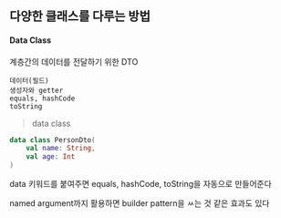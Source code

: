 ## 다양한 클래스를 다루는 방법

#### Data Class

계층간의 데이터를 전달하기 위한 DTO

    데이터(필드)
    생성자와 getter
    equals, hashCode
    toString

> data class 
```kotlin
data class PersonDto(
    val name: String,
    val age: Int
)
```

data 키워드를 붙여주면 equals, hashCode, toString을 자동으로 만들어준다

named argument까지 활용하면 builder pattern을 ㅆ는 것 같은 효과도 있다